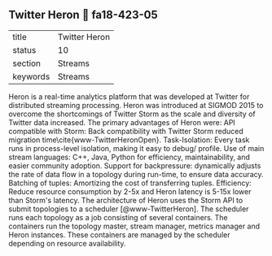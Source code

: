 ## Twitter Heron :wave: fa18-423-05


|          |                   |
| -------- | ----------------- |
| title    | Twitter Heron     | 
| status   | 10                |
| section  | Streams           |
| keywords | Streams           |



Heron is a real-time analytics platform that was developed at Twitter
for distributed streaming processing. Heron was introduced at SIGMOD
2015 to overcome the shortcomings of Twitter Storm as the scale and
diversity of Twitter data increased.  The primary advantages of Heron
were: API compatible with Storm: Back compatibility with Twitter Storm
reduced migration time\cite{www-TwitterHeronOpen}.  Task-Isolation:
Every task runs in process-level isolation, making it easy to debug/
profile. Use of main stream languages: C++, Java, Python for
efficiency, maintainability, and easier community adoption. Support
for backpressure: dynamically adjusts the rate of data flow in a
topology during run-time, to ensure data accuracy. Batching of tuples:
Amortizing the cost of transferring tuples. Efficiency: Reduce
resource consumption by 2-5x and Heron latency is 5-15x lower than
Storm's latency. The architecture of Heron uses the Storm API to
submit topologies to a scheduler [@www-TwitterHeron].  The
scheduler runs each topology as a job consisting of several
containers. The containers run the topology master, stream manager,
metrics manager and Heron instances. These containers are managed by
the scheduler depending on resource availability.



